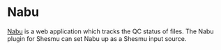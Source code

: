 # Nabu
[Nabu](https://github.com/oicr-gsi/nabu) is a web application which tracks the QC
status of files.
The Nabu plugin for Shesmu can set Nabu up as a Shesmu input source.


